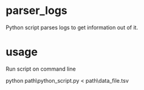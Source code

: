 # parser_logs
Python script parses logs to get information out of it. 

# usage
Run script on command line

python path\python_script.py < path\data_file.tsv

